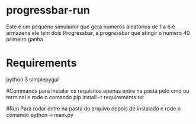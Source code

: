 # progressbar-run
Este é um pequeno simulador que gera numeros aleatorios de 1 a 6 e armazena
ele tem dois Progressbar, a progressbar que atingir o numero 40 primeiro ganha

# Requirements
python 3
simplepygui

#Commands
para instalar os requisitos apenas entre na pasta pelo cmd ou terminal e rode o comando
pip install -r requirements.txt

#Run
Para rodar entre na pasta do arquivo depois de instalado e rode o comando
python -i main.py
